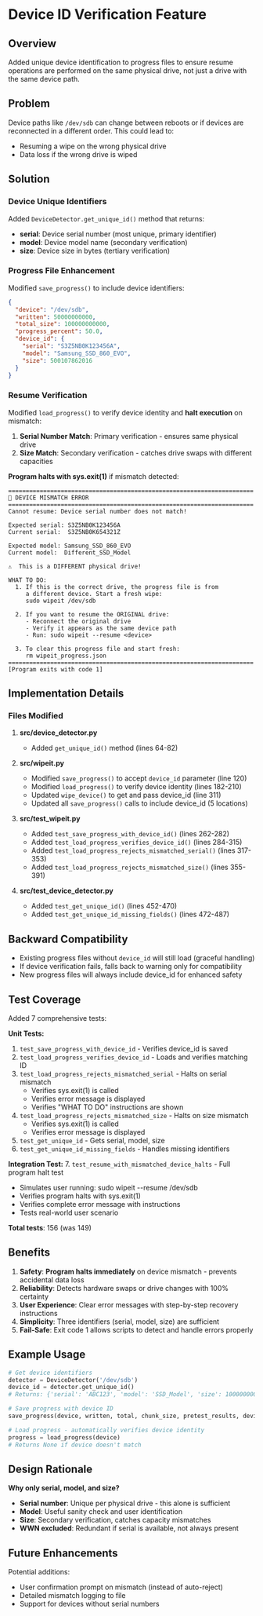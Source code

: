 # Device ID Verification Feature

## Overview

Added unique device identification to progress files to ensure resume operations are performed on the same physical drive, not just a drive with the same device path.

## Problem

Device paths like `/dev/sdb` can change between reboots or if devices are reconnected in a different order. This could lead to:
- Resuming a wipe on the wrong physical drive
- Data loss if the wrong drive is wiped

## Solution

### Device Unique Identifiers

Added `DeviceDetector.get_unique_id()` method that returns:
- **serial**: Device serial number (most unique, primary identifier)
- **model**: Device model name (secondary verification)
- **size**: Device size in bytes (tertiary verification)

### Progress File Enhancement

Modified `save_progress()` to include device identifiers:
```json
{
  "device": "/dev/sdb",
  "written": 50000000000,
  "total_size": 100000000000,
  "progress_percent": 50.0,
  "device_id": {
    "serial": "S3Z5NB0K123456A",
    "model": "Samsung_SSD_860_EVO",
    "size": 500107862016
  }
}
```

### Resume Verification

Modified `load_progress()` to verify device identity and **halt execution** on mismatch:

1. **Serial Number Match**: Primary verification - ensures same physical drive
2. **Size Match**: Secondary verification - catches drive swaps with different capacities

**Program halts with sys.exit(1)** if mismatch detected:
```
======================================================================
🚨 DEVICE MISMATCH ERROR
======================================================================
Cannot resume: Device serial number does not match!

Expected serial: S3Z5NB0K123456A
Current serial:  S3Z5NB0K654321Z

Expected model: Samsung_SSD_860_EVO
Current model:  Different_SSD_Model

⚠️  This is a DIFFERENT physical drive!

WHAT TO DO:
  1. If this is the correct drive, the progress file is from
     a different device. Start a fresh wipe:
     sudo wipeit /dev/sdb

  2. If you want to resume the ORIGINAL drive:
     - Reconnect the original drive
     - Verify it appears as the same device path
     - Run: sudo wipeit --resume <device>

  3. To clear this progress file and start fresh:
     rm wipeit_progress.json
======================================================================
[Program exits with code 1]
```

## Implementation Details

### Files Modified

1. **src/device_detector.py**
   - Added `get_unique_id()` method (lines 64-82)

2. **src/wipeit.py**
   - Modified `save_progress()` to accept `device_id` parameter (line 120)
   - Modified `load_progress()` to verify device identity (lines 182-210)
   - Updated `wipe_device()` to get and pass device_id (line 311)
   - Updated all `save_progress()` calls to include device_id (5 locations)

3. **src/test_wipeit.py**
   - Added `test_save_progress_with_device_id()` (lines 262-282)
   - Added `test_load_progress_verifies_device_id()` (lines 284-315)
   - Added `test_load_progress_rejects_mismatched_serial()` (lines 317-353)
   - Added `test_load_progress_rejects_mismatched_size()` (lines 355-391)

4. **src/test_device_detector.py**
   - Added `test_get_unique_id()` (lines 452-470)
   - Added `test_get_unique_id_missing_fields()` (lines 472-487)

## Backward Compatibility

- Existing progress files without `device_id` will still load (graceful handling)
- If device verification fails, falls back to warning only for compatibility
- New progress files will always include device_id for enhanced safety

## Test Coverage

Added 7 comprehensive tests:

**Unit Tests:**
1. `test_save_progress_with_device_id` - Verifies device_id is saved
2. `test_load_progress_verifies_device_id` - Loads and verifies matching ID
3. `test_load_progress_rejects_mismatched_serial` - Halts on serial mismatch
   - Verifies sys.exit(1) is called
   - Verifies error message is displayed
   - Verifies "WHAT TO DO" instructions are shown
4. `test_load_progress_rejects_mismatched_size` - Halts on size mismatch
   - Verifies sys.exit(1) is called
   - Verifies error message is displayed
5. `test_get_unique_id` - Gets serial, model, size
6. `test_get_unique_id_missing_fields` - Handles missing identifiers

**Integration Test:**
7. `test_resume_with_mismatched_device_halts` - Full program halt test
   - Simulates user running: sudo wipeit --resume /dev/sdb
   - Verifies program halts with sys.exit(1)
   - Verifies complete error message with instructions
   - Tests real-world user scenario

**Total tests**: 156 (was 149)

## Benefits

1. **Safety**: **Program halts immediately** on device mismatch - prevents accidental data loss
2. **Reliability**: Detects hardware swaps or drive changes with 100% certainty
3. **User Experience**: Clear error messages with step-by-step recovery instructions
4. **Simplicity**: Three identifiers (serial, model, size) are sufficient
5. **Fail-Safe**: Exit code 1 allows scripts to detect and handle errors properly

## Example Usage

```python
# Get device identifiers
detector = DeviceDetector('/dev/sdb')
device_id = detector.get_unique_id()
# Returns: {'serial': 'ABC123', 'model': 'SSD_Model', 'size': 1000000000}

# Save progress with device ID
save_progress(device, written, total, chunk_size, pretest_results, device_id)

# Load progress - automatically verifies device identity
progress = load_progress(device)
# Returns None if device doesn't match
```

## Design Rationale

**Why only serial, model, and size?**
- **Serial number**: Unique per physical drive - this alone is sufficient
- **Model**: Useful sanity check and user identification
- **Size**: Secondary verification, catches capacity mismatches
- **WWN excluded**: Redundant if serial is available, not always present

## Future Enhancements

Potential additions:
- User confirmation prompt on mismatch (instead of auto-reject)
- Detailed mismatch logging to file
- Support for devices without serial numbers

